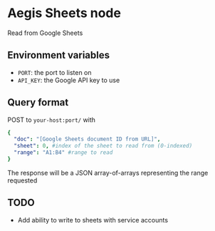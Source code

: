 # Aegis Sheets node
Read from Google Sheets

## Environment variables
* `PORT`: the port to listen on
* `API_KEY`: the Google API key to use

## Query format
POST to `your-host:port/` with
```yaml
{
  "doc": "[Google Sheets document ID from URL]",
  "sheet": 0, #index of the sheet to read from (0-indexed)
  "range": "A1:B4" #range to read
}
```
The response will be a JSON array-of-arrays representing the range requested

## TODO
* Add ability to write to sheets with service accounts
